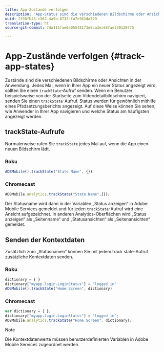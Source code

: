 ```yaml
---
title: App-Zustände verfolgen
description: 'App-Status sind die verschiedenen Bildschirme oder Ansichten in Ihrer App, deren Anzeige zu einem trackState-Aufruf führen sollte. '
uuid: 2f98fb43-c362-4a9b-8732-fa7e963da729
translation-type: ht
source-git-commit: 7da115fae0a05548173e8ca3ec68fae250128775

---
```



# App-Zustände verfolgen {#track-app-states}

Zustände sind die verschiedenen Bildschirme oder Ansichten in der Anwendung. Jedes Mal, wenn in Ihrer App ein neuer Status angezeigt wird, sollten Sie einen `trackState`-Aufruf senden. Wenn ein Benutzer beispielsweise von der Startseite zum Videodetailbildschirm navigiert, senden Sie einen `trackState`-Aufruf. Status werden für gewöhnlich mithilfe eines Pfadsetzungsberichts angezeigt. Auf diese Weise können Sie sehen, wie Anwender in Ihrer App navigieren und welche Status am häufigsten angezeigt werden.

## trackState-Aufrufe

Normalerweise rufen Sie `trackState` jedes Mal auf, wenn die App einen neuen Bildschirm lädt.

### Roku

```js
ADBMobile().trackState("State Name", {})
```

### Chromecast

```js
ADBMobile.analytics.trackState("State Name",{});
```

Der Statusname wird dann in der Variablen „Status anzeigen“ in Adobe Mobile Services gemeldet und für jeden `trackState`-Aufruf wird eine Ansicht aufgezeichnet. In anderen Analytics-Oberflächen wird „Status anzeigen“ als „Seitenname“ und „Statusansichten“ als „Seitenansichten“ gemeldet.

## Senden der Kontextdaten

Zusätzlich zum „Statusnamen“ können Sie mit jedem track state-Aufruf zusätzliche Kontextdaten senden.

### Roku

```js
dictionary = { } 
dictionary["myapp.login.LoginStatus"] = "logged in"  
ADBMobile().trackState("Home Screen", dictionary)
```

### Chromecast

```js
var dictionary = { }; 
dictionary["myapp.login.LoginStatus"] = "logged in"; 
ADBMobile.analytics.trackState("Home Screen", dictionary); 
```

>[!NOTE]
>
>Die Kontextdatenwerte müssen benutzerdefinierten Variablen in Adobe Mobile Services zugeordnet werden.

